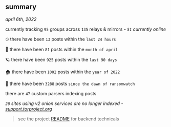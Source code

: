 
## summary
_april 6th, 2022_

currently tracking `95` groups across `135` relays & mirrors - _`51` currently online_

⏲ there have been `13` posts within the `last 24 hours`

🦈 there have been `81` posts within the `month of april`

🪐 there have been `925` posts within the `last 90 days`

🏚 there have been `1002` posts within the `year of 2022`

🦕 there have been `3288` posts `since the dawn of ransomwatch`

there are `47` custom parsers indexing posts

_`20` sites using v2 onion services are no longer indexed - [support.torproject.org](https://support.torproject.org/onionservices/v2-deprecation/)_

> see the project [README](https://github.com/thetanz/ransomwatch#ransomwatch--) for backend technicals
